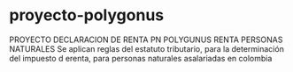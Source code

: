 # proyecto-polygonus
PROYECTO DECLARACION DE RENTA PN POLYGUNUS RENTA PERSONAS NATURALES 
Se aplican reglas del estatuto tributario, para la determinación del impuesto d erenta, para personas naturales asalariadas en colombia

